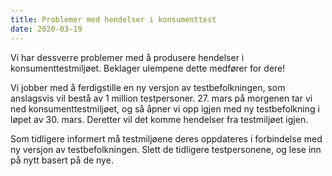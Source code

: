 ```yaml
---
title: Problemer med hendelser i konsumenttest
date: 2020-03-19
---
```


Vi har dessverre problemer med å produsere hendelser i konsumenttestmiljøet.
Beklager ulempene dette medfører for dere!

Vi jobber med å ferdigstille en ny versjon av testbefolkningen, som anslagsvis vil bestå av 1 million testpersoner.
27. mars på morgenen tar vi ned konsumenttestmiljøet, og så åpner vi opp igjen med ny testbefolkning i løpet av 30. mars.
Deretter vil det komme hendelser fra testmiljøet igjen.

Som tidligere informert må testmiljøene deres oppdateres i forbindelse med ny versjon av testbefolkningen. Slett de tidligere testpersonene, og lese inn på nytt basert på de nye.
